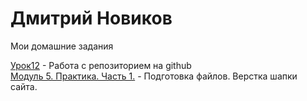 # Дмитрий Новиков
Мои домашние задания

[Урок12](https://novigatordima.github.io/lesson_12/ "Домашняя работа. Урок 12") - Работа с репозиторием на github  
[Модуль 5. Практика. Часть 1.](https://github.com/NovigatorDima/NovigatorDima.github.io/tree/main/%D0%9C%D0%BE%D0%B4%D1%83%D0%BB%D1%8C%205.%20%D0%9F%D1%80%D0%B0%D0%BA%D1%82%D0%B8%D0%BA%D0%B0.%20%D0%A7%D0%B0%D1%81%D1%82%D1%8C%201 "Домашняя работа. Урок 17") - Подготовка файлов. Верстка шапки сайта.
